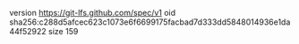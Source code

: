 version https://git-lfs.github.com/spec/v1
oid sha256:c288d5afcec623c1073e6f6699175facbad7d333dd5848014936e1da44f52922
size 159
